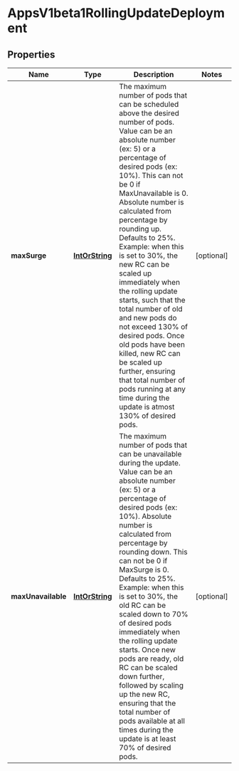 
# AppsV1beta1RollingUpdateDeployment

## Properties
Name | Type | Description | Notes
------------ | ------------- | ------------- | -------------
**maxSurge** | [**IntOrString**](IntOrString.md) | The maximum number of pods that can be scheduled above the desired number of pods. Value can be an absolute number (ex: 5) or a percentage of desired pods (ex: 10%). This can not be 0 if MaxUnavailable is 0. Absolute number is calculated from percentage by rounding up. Defaults to 25%. Example: when this is set to 30%, the new RC can be scaled up immediately when the rolling update starts, such that the total number of old and new pods do not exceed 130% of desired pods. Once old pods have been killed, new RC can be scaled up further, ensuring that total number of pods running at any time during the update is atmost 130% of desired pods. |  [optional]
**maxUnavailable** | [**IntOrString**](IntOrString.md) | The maximum number of pods that can be unavailable during the update. Value can be an absolute number (ex: 5) or a percentage of desired pods (ex: 10%). Absolute number is calculated from percentage by rounding down. This can not be 0 if MaxSurge is 0. Defaults to 25%. Example: when this is set to 30%, the old RC can be scaled down to 70% of desired pods immediately when the rolling update starts. Once new pods are ready, old RC can be scaled down further, followed by scaling up the new RC, ensuring that the total number of pods available at all times during the update is at least 70% of desired pods. |  [optional]



